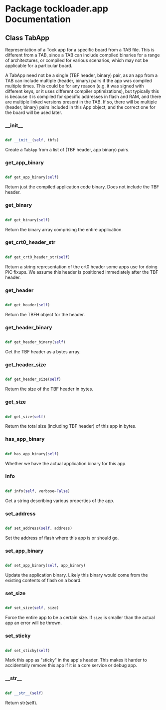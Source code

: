 # Package tockloader.app Documentation

## Class TabApp
Representation of a Tock app for a specific board from a TAB file. This is
different from a TAB, since a TAB can include compiled binaries for a range
of architectures, or compiled for various scenarios, which may not be
applicable for a particular board.

A TabApp need not be a single (TBF header, binary) pair, as an app from a
TAB can include multiple (header, binary) pairs if the app was compiled
multiple times. This could be for any reason (e.g. it was signed with
different keys, or it uses different compiler optimizations), but typically
this is because it is compiled for specific addresses in flash and RAM, and
there are multiple linked versions present in the TAB. If so, there will be
multiple (header, binary) pairs included in this App object, and the correct
one for the board will be used later.
### \_\_init\_\_
```py

def __init__(self, tbfs)

```



Create a `TabApp` from a list of (TBF header, app binary) pairs.


### get\_app\_binary
```py

def get_app_binary(self)

```



Return just the compiled application code binary. Does not include
the TBF header.


### get\_binary
```py

def get_binary(self)

```



Return the binary array comprising the entire application.


### get\_crt0\_header\_str
```py

def get_crt0_header_str(self)

```



Return a string representation of the crt0 header some apps use for
doing PIC fixups. We assume this header is positioned immediately
after the TBF header.


### get\_header
```py

def get_header(self)

```



Return the TBFH object for the header.


### get\_header\_binary
```py

def get_header_binary(self)

```



Get the TBF header as a bytes array.


### get\_header\_size
```py

def get_header_size(self)

```



Return the size of the TBF header in bytes.


### get\_size
```py

def get_size(self)

```



Return the total size (including TBF header) of this app in bytes.


### has\_app\_binary
```py

def has_app_binary(self)

```



Whether we have the actual application binary for this app.


### info
```py

def info(self, verbose=False)

```



Get a string describing various properties of the app.


### set\_address
```py

def set_address(self, address)

```



Set the address of flash where this app is or should go.


### set\_app\_binary
```py

def set_app_binary(self, app_binary)

```



Update the application binary. Likely this binary would come from the
existing contents of flash on a board.


### set\_size
```py

def set_size(self, size)

```



Force the entire app to be a certain size. If `size` is smaller than the
actual app an error will be thrown.


### set\_sticky
```py

def set_sticky(self)

```



Mark this app as "sticky" in the app's header. This makes it harder to
accidentally remove this app if it is a core service or debug app.


### \_\_str\_\_
```py

def __str__(self)

```



Return str(self).



